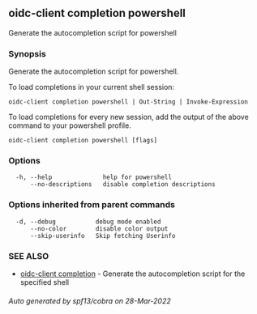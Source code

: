 ## oidc-client completion powershell

Generate the autocompletion script for powershell

### Synopsis

Generate the autocompletion script for powershell.

To load completions in your current shell session:

	oidc-client completion powershell | Out-String | Invoke-Expression

To load completions for every new session, add the output of the above command
to your powershell profile.


```
oidc-client completion powershell [flags]
```

### Options

```
  -h, --help              help for powershell
      --no-descriptions   disable completion descriptions
```

### Options inherited from parent commands

```
  -d, --debug           debug mode enabled
      --no-color        disable color output
      --skip-userinfo   Skip fetching Userinfo
```

### SEE ALSO

* [oidc-client completion](oidc-client_completion.md)	 - Generate the autocompletion script for the specified shell

###### Auto generated by spf13/cobra on 28-Mar-2022
